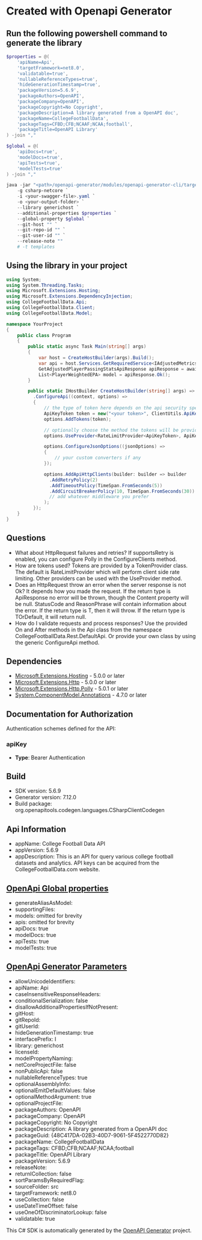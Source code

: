 # Created with Openapi Generator

<a id="cli"></a>
## Run the following powershell command to generate the library

```ps1
$properties = @(
    'apiName=Api',
    'targetFramework=net8.0',
    'validatable=true',
    'nullableReferenceTypes=true',
    'hideGenerationTimestamp=true',
    'packageVersion=5.6.9',
    'packageAuthors=OpenAPI',
    'packageCompany=OpenAPI',
    'packageCopyright=No Copyright',
    'packageDescription=A library generated from a OpenAPI doc',
    'packageName=CollegeFootballData',
    'packageTags=CFBD;CFB;NCAAF;NCAA;football',
    'packageTitle=OpenAPI Library'
) -join ","

$global = @(
    'apiDocs=true',
    'modelDocs=true',
    'apiTests=true',
    'modelTests=true'
) -join ","

java -jar "<path>/openapi-generator/modules/openapi-generator-cli/target/openapi-generator-cli.jar" generate `
    -g csharp-netcore `
    -i <your-swagger-file>.yaml `
    -o <your-output-folder> `
    --library generichost `
    --additional-properties $properties `
    --global-property $global `
    --git-host "" `
    --git-repo-id "" `
    --git-user-id "" `
    --release-note ""
    # -t templates
```

<a id="usage"></a>
## Using the library in your project

```cs
using System;
using System.Threading.Tasks;
using Microsoft.Extensions.Hosting;
using Microsoft.Extensions.DependencyInjection;
using CollegeFootballData.Api;
using CollegeFootballData.Client;
using CollegeFootballData.Model;

namespace YourProject
{
    public class Program
    {
        public static async Task Main(string[] args)
        {
            var host = CreateHostBuilder(args).Build();
            var api = host.Services.GetRequiredService<IAdjustedMetricsApi>();
            GetAdjustedPlayerPassingStatsApiResponse apiResponse = await api.GetAdjustedPlayerPassingStatsAsync("todo");
            List<PlayerWeightedEPA> model = apiResponse.Ok();
        }

        public static IHostBuilder CreateHostBuilder(string[] args) => Host.CreateDefaultBuilder(args)
          .ConfigureApi((context, options) =>
          {
              // the type of token here depends on the api security specifications
              ApiKeyToken token = new("<your token>", ClientUtils.ApiKeyHeader.Authorization);
              options.AddTokens(token);

              // optionally choose the method the tokens will be provided with, default is RateLimitProvider
              options.UseProvider<RateLimitProvider<ApiKeyToken>, ApiKeyToken>();

              options.ConfigureJsonOptions((jsonOptions) =>
              {
                  // your custom converters if any
              });

              options.AddApiHttpClients(builder: builder => builder
                .AddRetryPolicy(2)
                .AddTimeoutPolicy(TimeSpan.FromSeconds(5))
                .AddCircuitBreakerPolicy(10, TimeSpan.FromSeconds(30))
                // add whatever middleware you prefer
              );
          });
    }
}
```
<a id="questions"></a>
## Questions

- What about HttpRequest failures and retries?
  If supportsRetry is enabled, you can configure Polly in the ConfigureClients method.
- How are tokens used?
  Tokens are provided by a TokenProvider class. The default is RateLimitProvider which will perform client side rate limiting.
  Other providers can be used with the UseProvider method.
- Does an HttpRequest throw an error when the server response is not Ok?
  It depends how you made the request. If the return type is ApiResponse<T> no error will be thrown, though the Content property will be null. 
  StatusCode and ReasonPhrase will contain information about the error.
  If the return type is T, then it will throw. If the return type is TOrDefault, it will return null.
- How do I validate requests and process responses?
  Use the provided On and After methods in the Api class from the namespace CollegeFootballData.Rest.DefaultApi.
  Or provide your own class by using the generic ConfigureApi method.

<a id="dependencies"></a>
## Dependencies

- [Microsoft.Extensions.Hosting](https://www.nuget.org/packages/Microsoft.Extensions.Hosting/) - 5.0.0 or later
- [Microsoft.Extensions.Http](https://www.nuget.org/packages/Microsoft.Extensions.Http/) - 5.0.0 or later
- [Microsoft.Extensions.Http.Polly](https://www.nuget.org/packages/Microsoft.Extensions.Http.Polly/) - 5.0.1 or later
- [System.ComponentModel.Annotations](https://www.nuget.org/packages/System.ComponentModel.Annotations) - 4.7.0 or later

<a id="documentation-for-authorization"></a>
## Documentation for Authorization


Authentication schemes defined for the API:
<a id="apiKey"></a>
### apiKey

- **Type**: Bearer Authentication


## Build
- SDK version: 5.6.9
- Generator version: 7.12.0
- Build package: org.openapitools.codegen.languages.CSharpClientCodegen

## Api Information
- appName: College Football Data API
- appVersion: 5.6.9
- appDescription: This is an API for query various college football datasets and analytics. API keys can be acquired from the CollegeFootballData.com website.

## [OpenApi Global properties](https://openapi-generator.tech/docs/globals)
- generateAliasAsModel: 
- supportingFiles: 
- models: omitted for brevity
- apis: omitted for brevity
- apiDocs: true
- modelDocs: true
- apiTests: true
- modelTests: true

## [OpenApi Generator Parameters](https://openapi-generator.tech/docs/generators/csharp-netcore)
- allowUnicodeIdentifiers: 
- apiName: Api
- caseInsensitiveResponseHeaders: 
- conditionalSerialization: false
- disallowAdditionalPropertiesIfNotPresent: 
- gitHost: 
- gitRepoId: 
- gitUserId: 
- hideGenerationTimestamp: true
- interfacePrefix: I
- library: generichost
- licenseId: 
- modelPropertyNaming: 
- netCoreProjectFile: false
- nonPublicApi: false
- nullableReferenceTypes: true
- optionalAssemblyInfo: 
- optionalEmitDefaultValues: false
- optionalMethodArgument: true
- optionalProjectFile: 
- packageAuthors: OpenAPI
- packageCompany: OpenAPI
- packageCopyright: No Copyright
- packageDescription: A library generated from a OpenAPI doc
- packageGuid: {48C417DA-02B3-40D7-9061-5F4522770D82}
- packageName: CollegeFootballData
- packageTags: CFBD;CFB;NCAAF;NCAA;football
- packageTitle: OpenAPI Library
- packageVersion: 5.6.9
- releaseNote: 
- returnICollection: false
- sortParamsByRequiredFlag: 
- sourceFolder: src
- targetFramework: net8.0
- useCollection: false
- useDateTimeOffset: false
- useOneOfDiscriminatorLookup: false
- validatable: true

This C# SDK is automatically generated by the [OpenAPI Generator](https://openapi-generator.tech) project.
